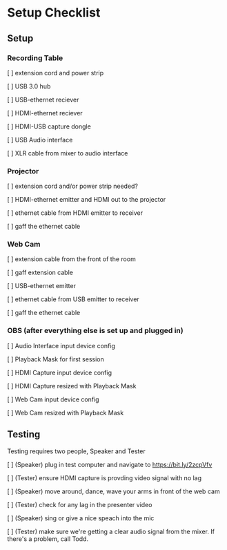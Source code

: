 # Setup Checklist

## Setup

### Recording Table

[ ] extension cord and power strip

[ ] USB 3.0 hub

[ ] USB-ethernet reciever

[ ] HDMI-ethernet reciever

[ ] HDMI-USB capture dongle

[ ] USB Audio interface

[ ] XLR cable from mixer to audio interface

### Projector

[ ] extension cord and/or power strip needed?

[ ] HDMI-ethernet emitter and HDMI out to the projector

[ ] ethernet cable from HDMI emitter to receiver

[ ] gaff the ethernet cable

### Web Cam

[ ] extension cable from the front of the room

[ ] gaff extension cable

[ ] USB-ethernet emitter

[ ] ethernet cable from USB emitter to receiver

[ ] gaff the ethernet cable

### OBS (after everything else is set up and plugged in)

[ ] Audio Interface input device config

[ ] Playback Mask for first session

[ ] HDMI Capture input device config

[ ] HDMI Capture resized with Playback Mask

[ ] Web Cam input device config

[ ] Web Cam resized with Playback Mask

## Testing

Testing requires two people, Speaker and Tester

[ ] (Speaker) plug in test computer and navigate to https://bit.ly/2zcpVfv

[ ] (Tester) ensure HDMI capture is provding video signal with no lag

[ ] (Speaker) move around, dance, wave your arms in front of the web cam

[ ] (Tester) check for any lag in the presenter video

[ ] (Speaker) sing or give a nice speach into the mic

[ ] (Tester) make sure we're getting a clear audio signal from the mixer. If there's a problem, call Todd.
